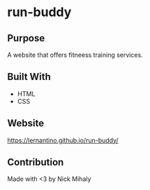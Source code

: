 # run-buddy

## Purpose
A website that offers fitneess training services.

## Built With
* HTML
* CSS

## Website
https://lernantino.github.io/run-buddy/

## Contribution
Made with <3 by Nick Mihaly
